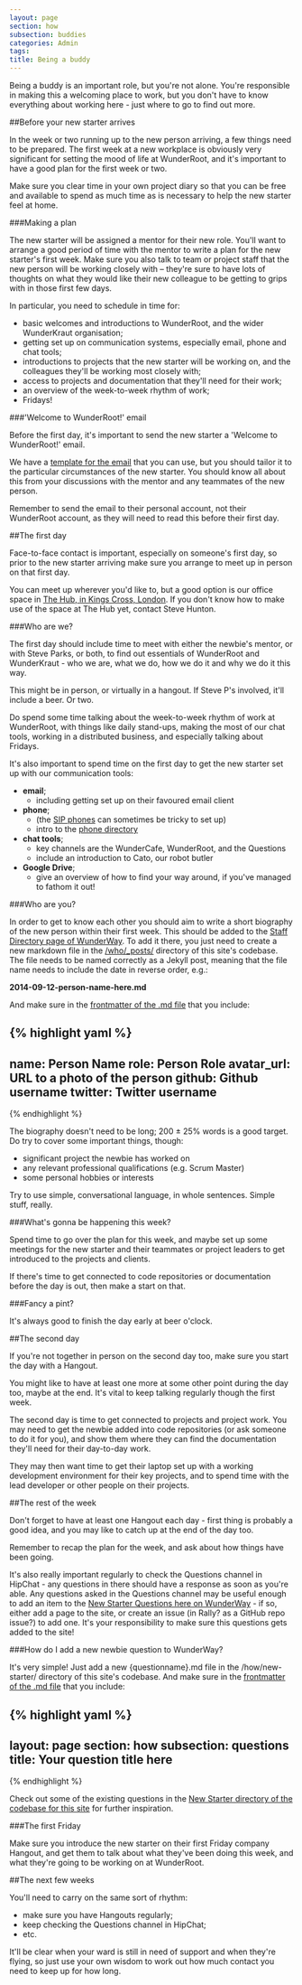 ```yaml
---
layout: page
section: how
subsection: buddies
categories: Admin
tags:
title: Being a buddy
---
```

Being a buddy is an important role, but you're not alone. You're responsible in making this a welcoming place to work, but you don't have to know everything about working here - just where to go to find out more.

##Before your new starter arrives

In the week or two running up to the new person arriving, a few things need to be prepared. The first week at a new workplace is obviously very significant for setting the mood of life at WunderRoot, and it's important to have a good plan for the first week or two.

Make sure you clear time in your own project diary so that you can be free and available to spend as much time as is necessary to help the new starter feel at home.

###Making a plan

The new starter will be assigned a mentor for their new role. You'll want to arrange a good period of time with the mentor to write a plan for the new starter's first week. Make sure you also talk to team or project staff that the new person will be working closely with – they're sure to have lots of thoughts on what they would like their new colleague to be getting to grips with in those first few days.

In particular, you need to schedule in time for:

- basic welcomes and introductions to WunderRoot, and the wider WunderKraut organisation;
- getting set up on communication systems, especially email, phone and chat tools;
- introductions to projects that the new starter will be working on, and the colleagues they'll be working most closely with;
- access to projects and documentation that they'll need for their work;
- an overview of the week-to-week rhythm of work;
- Fridays!

###'Welcome to WunderRoot!' email

Before the first day, it's important to send the new starter a 'Welcome to WunderRoot!' email.

We have a [template for the email](https://docs.google.com/a/wunderkraut.com/document/d/12XhM_C_U5hXfCP_UjhxJQCv8v-LhR0pOMPEQJIXQHCA/edit?usp=sharing) that you can use, but you should tailor it to the particular circumstances of the new starter. You should know all about this from your discussions with the mentor and any teammates of the new person.

Remember to send the email to their personal account, not their WunderRoot account, as they will need to read this before their first day.

##The first day

Face-to-face contact is important, especially on someone's first day, so prior to the new starter arriving make sure you arrange to meet up in person on that first day.

You can meet up wherever you'd like to, but a good option is our office space in [The Hub, in Kings Cross, London](http://kingscross.impacthub.net/). If you don't know how to make use of the space at The Hub yet, contact Steve Hunton.


###Who are we?

The first day should include time to meet with either the newbie's mentor, or with Steve Parks, or both, to find out essentials of WunderRoot and WunderKraut - who we are, what we do, how we do it and why we do it this way.

This might be in person, or virtually in a hangout. If Steve P's involved, it'll include a beer. Or two.

Do spend some time talking about the week-to-week rhythm of work at WunderRoot, with things like daily stand-ups, making the most of our chat tools, working in a distributed business, and especially talking about Fridays.

It's also important to spend time on the first day to get the new starter set up with our communication tools:

- **email**;
  - including getting set up on their favoured email client
- **phone**;
  - (the [SIP phones](/how/sip-phone-setup/) can sometimes be tricky to set up)
  - intro to the [phone directory](/who/wr-phone-directory/)
- **chat tools**;
  - key channels are the WunderCafe, WunderRoot, and the Questions
  - include an introduction to Cato, our robot butler
- **Google Drive**;
  - give an overview of how to find your way around, if you've managed to fathom it out!

###Who are you?

In order to get to know each other you should aim to write a short biography of the new person within their first week. This should be added to the [Staff Directory page of WunderWay](/who/). To add it there, you just need to create a new markdown file in the [/who/_posts/](https://github.com/WunderRoot/WunderWay/tree/gh-pages/who/_posts) directory of this site's codebase. The file needs to be named correctly as a Jekyll post, meaning that the file name needs to include the date in reverse order, e.g.:

  **2014-09-12-person-name-here.md**

And make sure in the [frontmatter of the .md file](http://jekyllrb.com/docs/frontmatter/) that you include:

{% highlight yaml %}
---
name: Person Name
role: Person Role
avatar_url: URL to a photo of the person
github: Github username
twitter: Twitter username
---
{% endhighlight %}

The biography doesn't need to be long; 200 ± 25% words is a good target. Do try to cover some important things, though:

- significant project the newbie has worked on
- any relevant professional qualifications (e.g. Scrum Master)
- some personal hobbies or interests

Try to use simple, conversational language, in whole sentences. Simple stuff, really.

###What's gonna be happening this week?

Spend time to go over the plan for this week, and maybe set up some meetings for the new starter and their teammates or project leaders to get introduced to the projects and clients.

If there's time to get connected to code repositories or documentation before the day is out, then make a start on that.

###Fancy a pint?

It's always good to finish the day early at beer o'clock.

##The second day

If you're not together in person on the second day too, make sure you start the day with a Hangout.

You might like to have at least one more at some other point during the day too, maybe at the end. It's vital to keep talking regularly though the first week.

The second day is time to get connected to projects and project work. You may need to get the newbie added into code repositories (or ask someone to do it for you), and show them where they can find the documentation they'll need for their day-to-day work.

They may then want time to get their laptop set up with a working development environment for their key projects, and to spend time with the lead developer or other people on their projects.

##The rest of the week

Don't forget to have at least one Hangout each day - first thing is probably a good idea, and you may like to catch up at the end of the day too.

Remember to recap the plan for the week, and ask about how things have been going.

It's also really important regularly to check the Questions channel in HipChat - any questions in there should have a response as soon as you're able. Any questions asked in the Questions channel may be useful enough to add an item to the [New Starter Questions here on WunderWay](how/new-starter/questions/) - if so, either add a page to the site, or create an issue (in Rally? as a GitHub repo issue?) to add one. It's your responsibility to make sure this questions gets added to the site!

###How do I add a new newbie question to WunderWay?

It's very simple! Just add a new {questionname}.md file in the /how/new-starter/ directory of this site's codebase. And make sure in the [frontmatter of the .md file](http://jekyllrb.com/docs/frontmatter/) that you include:

{% highlight yaml %}
---
layout: page
section: how
subsection: questions
title: Your question title here
---
{% endhighlight %}

Check out some of the existing questions in the [New Starter directory of the codebase for this site](https://github.com/WunderRoot/WunderWay/tree/gh-pages/how/new-starter) for further inspiration.

###The first Friday

Make sure you introduce the new starter on their first Friday company Hangout, and get them to talk about what they've been doing this week, and what they're going to be working on at WunderRoot.

##The next few weeks

You'll need to carry on the same sort of rhythm:

- make sure you have Hangouts regularly;
- keep checking the Questions channel in HipChat;
- etc.

It'll be clear when your ward is still in need of support and when they're flying, so just use your own wisdom to work out how much contact you need to keep up for how long.
